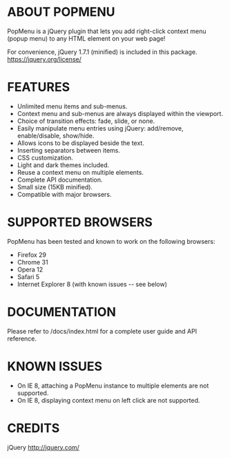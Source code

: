 ABOUT POPMENU
=============

PopMenu is a jQuery plugin that lets you add right-click context menu (popup menu) 
to any HTML element on your web page! 

For convenience, jQuery 1.7.1 (minified) is included in this package.
https://jquery.org/license/



FEATURES
========

* Unlimited menu items and sub-menus.
* Context menu and sub-menus are always displayed within the viewport.
* Choice of transition effects: fade, slide, or none.
* Easily manipulate menu entries using jQuery: add/remove, enable/disable, show/hide.
* Allows icons to be displayed beside the text.
* Inserting separators between items.
* CSS customization.
* Light and dark themes included.
* Reuse a context menu on multiple elements.
* Complete API documentation.
* Small size (15KB minified).
* Compatible with major browsers.



SUPPORTED BROWSERS
==================

PopMenu has been tested and known to work on the following browsers:

* Firefox 29
* Chrome 31
* Opera 12
* Safari 5
* Internet Explorer 8 (with known issues -- see below)



DOCUMENTATION
=============

Please refer to /docs/index.html for a complete user guide and API reference.



KNOWN ISSUES
============

* On IE 8, attaching a PopMenu instance to multiple elements are not supported.
* On IE 8, displaying context menu on left click are not supported.



CREDITS
=======

jQuery
http://jquery.com/
